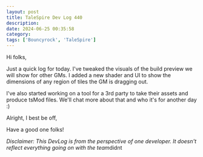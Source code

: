 ```yaml
---
layout: post
title: TaleSpire Dev Log 440
description:
date: 2024-06-25 00:35:58
category:
tags: ['Bouncyrock', 'TaleSpire']
---
```


Hi folks, 

Just a quick log for today. I've tweaked the visuals of the build preview we will show for other GMs. I added a new shader and UI to show the dimensions of any region of tiles the GM is dragging out.

I've also started working on a tool for a 3rd party to take their assets and produce tsMod files. We'll chat more about that and who it's for another day :)

Alright, I best be off,

Have a good one folks!

*Disclaimer: This DevLog is from the perspective of one developer. It doesn't reflect everything going on with the team*didnt
